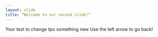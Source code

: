 ```yaml
---
layout: slide
title: “Welcome to our second slide!”
---
```

Your test to change tpo something new
Use the left arrow to go back!

